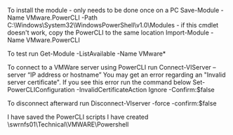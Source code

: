 To install the module - only needs to be done once on a PC
Save-Module -Name VMware.PowerCLI -Path C:\Windows\System32\WindowsPowerShell\v1.0\Modules - if this cmdlet doesn't work, copy the PowerCLI to the same location
Import-Module -Name VMware.PowerCLI

To test run Get-Module -ListAvailable -Name VMware*

To connect to a VMWare server using PowerCLI run 
Connect-VIServer –server “IP address or hostname”
You may get an error regarding an "Invalid server certificate". If you see this error run the command below
Set-PowerCLIConfiguration -InvalidCertificateAction Ignore -Confirm:$false

To disconnect afterward run
Disconnect-VIserver -force -confirm:$false

I have saved the PowerCLI scripts I have created \\swrnfs01\Technical\VMWARE\Powershell
